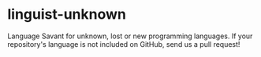 # linguist-unknown
Language Savant for unknown, lost or new programming languages. If your repository's language is not included on GitHub, send us a pull request!
